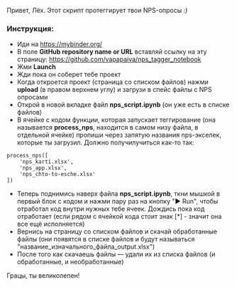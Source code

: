 Привет, Лёх. Этот скрипт протеггирует твои NPS-опросы _:)_

### Инструкция:
- Иди на https://mybinder.org/ 
- В поле **GitHub repository name or URL** вставляй ссылку на эту страницу: https://github.com/vapapaiva/nps_tagger_notebook
- Жми **Launch**
- Жди пока он соберет тебе проект
- Когда откроется проект (страница со списком файлов) нажми **upload** (в правом верхнем углу) и загрузи в спейс файлы с NPS опросами
- Открой в новой вкладке файл **nps_script.ipynb** (он уже есть в списке файлов)
- В ячейке с кодом функции, которая запускает теггирование (она называется **process_nps**, находится в самом низу файла, в отдельной ячейке) пропиши через запятую названия nps-экселек, которые ты загрузил. Должно получилучиться как-то так: 
```
process_nps([
    'nps_karti.xlsx',
    'nps_app.xlsx',
    'nps_chto-to-esche.xlsx'
]) 
```
- Теперь поднимись наверх файла **nps_script.ipynb**, ткни мышкой в первый блок с кодом и нажми пару раз на кнопку "▶ Run", чтобы отработал код внутри нужных тебе ячеек. Дождись пока код отработает (если рядом с ячейкой кода стоит знак [*] - значит она все ещё исполняется)
- Вернись на страницу со списком файлов и скачай обработанные файлы (они появятся в списке файлов и будут называться "название_изначального_файла_output.xlsx")
- После того как скачаешь файлы — удали их из списка файлов (и обработанные, и необработанные)

Грацы, ты великолепен!

